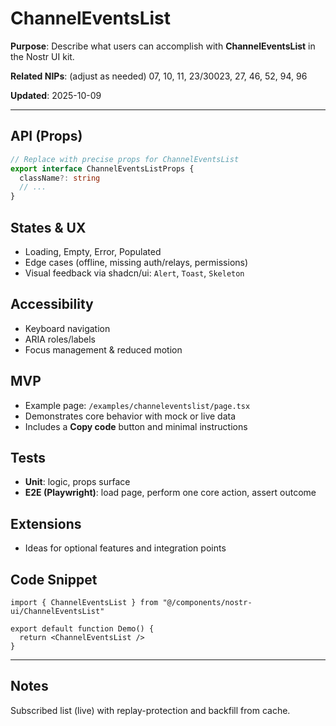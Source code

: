 # ChannelEventsList

**Purpose**: Describe what users can accomplish with **ChannelEventsList** in the Nostr UI kit.

**Related NIPs**: (adjust as needed) 07, 10, 11, 23/30023, 27, 46, 52, 94, 96

**Updated**: 2025-10-09

---

## API (Props)
```ts
// Replace with precise props for ChannelEventsList
export interface ChannelEventsListProps {
  className?: string
  // ...
}
```

## States & UX
- Loading, Empty, Error, Populated
- Edge cases (offline, missing auth/relays, permissions)
- Visual feedback via shadcn/ui: `Alert`, `Toast`, `Skeleton`

## Accessibility
- Keyboard navigation
- ARIA roles/labels
- Focus management & reduced motion

## MVP
- Example page: `/examples/channeleventslist/page.tsx`
- Demonstrates core behavior with mock or live data
- Includes a **Copy code** button and minimal instructions

## Tests
- **Unit**: logic, props surface
- **E2E (Playwright)**: load page, perform one core action, assert outcome

## Extensions
- Ideas for optional features and integration points

## Code Snippet
```tsx
import { ChannelEventsList } from "@/components/nostr-ui/ChannelEventsList"

export default function Demo() {
  return <ChannelEventsList />
}
```

---

## Notes
Subscribed list (live) with replay-protection and backfill from cache.
